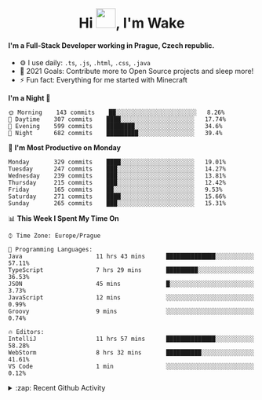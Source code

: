 <h1 align="center">Hi <img src="https://raw.githubusercontent.com/MrWakeCZ/MrWakeCZ/master/Hi.gif" width="40px" />, I'm Wake</h1>

#### I'm a Full-Stack Developer working in Prague, Czech republic.
- ⚙️ I use daily: `.ts`, `.js`, `.html`, `.css`, `.java`
- 🥅 2021 Goals: Contribute more to Open Source projects and sleep more!
- ⚡ Fun fact: Everything for me started with Minecraft

<!--START_SECTION:waka-->
**I'm a Night 🦉** 

```text
🌞 Morning    143 commits    ██░░░░░░░░░░░░░░░░░░░░░░░   8.26% 
🌆 Daytime    307 commits    ████░░░░░░░░░░░░░░░░░░░░░   17.74% 
🌃 Evening    599 commits    ████████░░░░░░░░░░░░░░░░░   34.6% 
🌙 Night      682 commits    █████████░░░░░░░░░░░░░░░░   39.4%

```
📅 **I'm Most Productive on Monday** 

```text
Monday       329 commits    ████░░░░░░░░░░░░░░░░░░░░░   19.01% 
Tuesday      247 commits    ███░░░░░░░░░░░░░░░░░░░░░░   14.27% 
Wednesday    239 commits    ███░░░░░░░░░░░░░░░░░░░░░░   13.81% 
Thursday     215 commits    ███░░░░░░░░░░░░░░░░░░░░░░   12.42% 
Friday       165 commits    ██░░░░░░░░░░░░░░░░░░░░░░░   9.53% 
Saturday     271 commits    ████░░░░░░░░░░░░░░░░░░░░░   15.66% 
Sunday       265 commits    ███░░░░░░░░░░░░░░░░░░░░░░   15.31%

```


📊 **This Week I Spent My Time On** 

```text
⌚︎ Time Zone: Europe/Prague

💬 Programming Languages: 
Java                     11 hrs 43 mins      ██████████████░░░░░░░░░░░   57.11% 
TypeScript               7 hrs 29 mins       █████████░░░░░░░░░░░░░░░░   36.53% 
JSON                     45 mins             █░░░░░░░░░░░░░░░░░░░░░░░░   3.73% 
JavaScript               12 mins             ░░░░░░░░░░░░░░░░░░░░░░░░░   0.99% 
Groovy                   9 mins              ░░░░░░░░░░░░░░░░░░░░░░░░░   0.74%

🔥 Editors: 
IntelliJ                 11 hrs 57 mins      ██████████████░░░░░░░░░░░   58.28% 
WebStorm                 8 hrs 32 mins       ██████████░░░░░░░░░░░░░░░   41.61% 
VS Code                  1 min               ░░░░░░░░░░░░░░░░░░░░░░░░░   0.12%

```


<!--END_SECTION:waka-->

<details>
  <summary>:zap: Recent Github Activity</summary>

<!--START_SECTION:activity-->
1. ❌ Closed PR [#15](https://github.com/craftmania-cz/craftmanager/pull/15) in [craftmania-cz/craftmanager](https://github.com/craftmania-cz/craftmanager)
2. 🎉 Merged PR [#11](https://github.com/craftmania-cz/craftapi/pull/11) in [craftmania-cz/craftapi](https://github.com/craftmania-cz/craftapi)
3. 🎉 Merged PR [#89](https://github.com/waked-cz/corgi/pull/89) in [waked-cz/corgi](https://github.com/waked-cz/corgi)
4. 🎉 Merged PR [#2](https://github.com/craftmania-cz/craftcore/pull/2) in [craftmania-cz/craftcore](https://github.com/craftmania-cz/craftcore)
5. 🎉 Merged PR [#7](https://github.com/craftmania-cz/craftlobby/pull/7) in [craftmania-cz/craftlobby](https://github.com/craftmania-cz/craftlobby)
<!--END_SECTION:activity-->

</details>
